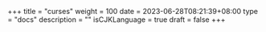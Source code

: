 +++
title = "curses"
weight = 100
date = 2023-06-28T08:21:39+08:00
type = "docs"
description = ""
isCJKLanguage = true
draft = false
+++